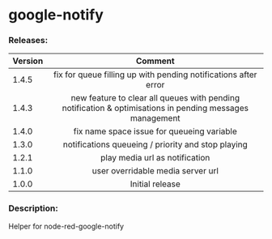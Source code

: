 # google-notify

### Releases:
| Version   |Comment|
| ----------|:-------------:|
| 1.4.5     | fix for queue filling up with pending notifications after error
| 1.4.3     | new feature to clear all queues with pending notification & optimisations in pending messages management
| 1.4.0     | fix name space issue for queueing variable 
| 1.3.0     | notifications queueing / priority and stop playing  
| 1.2.1     | play media url as notification
| 1.1.0     | user overridable media server url
| 1.0.0     | Initial  release


### Description:

Helper for node-red-google-notify